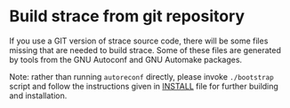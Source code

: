 Build strace from git repository
================================
If you use a GIT version of strace source code, there will be some files missing
that are needed to build strace.  Some of these files are generated by tools
from the GNU Autoconf and GNU Automake packages.

Note: rather than running `autoreconf` directly, please invoke `./bootstrap`
script and follow the instructions given in [INSTALL](INSTALL) file for further
building and installation.
